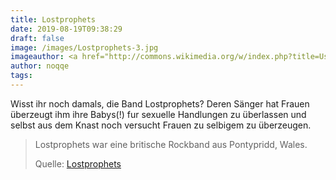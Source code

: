 ```yaml
---
title: Lostprophets
date: 2019-08-19T09:38:29
draft: false
image: /images/Lostprophets-3.jpg
imageauthor: <a href="http://commons.wikimedia.org/w/index.php?title=User:Danny_Lechanteur&amp;action=edit&amp;redlink=1" class="new" title="User:Danny Lechanteur (page does not exist)">Danny Lechanteur</a>
author: noqqe
tags:
---
```


Wisst ihr noch damals, die Band Lostprophets? Deren Sänger hat Frauen überzeugt
ihm ihre Babys(!) fur sexuelle Handlungen zu überlassen und selbst aus dem
Knast noch versucht Frauen zu selbigem zu überzeugen.

> Lostprophets war eine britische Rockband aus Pontypridd, Wales.
>
> Quelle: [Lostprophets](https://de.wikipedia.org/wiki/Lostprophets)